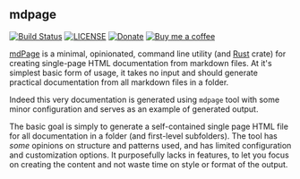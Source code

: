 ## mdpage

[![Build Status](https://github.com/bojand/mdpage/workflows/build/badge.svg?style=flat-square)](https://github.com/bojand/mdpage/actions?workflow=CI)
[![LICENSE](https://img.shields.io/github/license/bojand/mdpage.svg?style=flat-square)](LICENSE)
[![Donate](https://img.shields.io/badge/Donate-PayPal-green.svg?style=flat-square)](https://www.paypal.me/bojandj)
[![Buy me a coffee](https://img.shields.io/badge/buy%20me-a%20coffee-orange.svg?style=flat-square)](https://www.buymeacoffee.com/bojand)

[mdPage](https://github.com/bojand/mdpage) is a minimal, opinionated, command line utility (and [Rust](https://www.rust-lang.org/) crate) for creating single-page HTML documentation from markdown files. At it's simplest basic form of usage, it takes no input and should generate practical documentation from all markdown files in a folder. 

Indeed this very documentation is generated using `mdpage` tool with some minor configuration and serves as an example of generated output.

The basic goal is simply to generate a self-contained single page HTML file for all documentation in a folder (and first-level subfolders). The tool has _some_ opinions on structure and patterns used, and has limited configuration and customization options. It purposefully lacks in features, to let you focus on creating the content and not waste time on style or format of the output.
